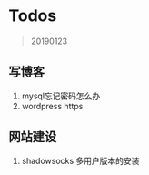 # Todos

> 20190123

## 写博客
1. mysql忘记密码怎么办
2. wordpress https


## 网站建设
1. shadowsocks 多用户版本的安装





